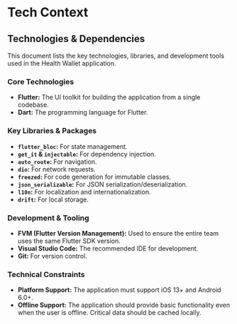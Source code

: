 # Tech Context

## Technologies & Dependencies

This document lists the key technologies, libraries, and development tools used in the Health Wallet application.

### Core Technologies

-   **Flutter:** The UI toolkit for building the application from a single codebase.
-   **Dart:** The programming language for Flutter.

### Key Libraries & Packages

-   **`flutter_bloc`:** For state management.
-   **`get_it` & `injectable`:** For dependency injection.
-   **`auto_route`:** For navigation.
-   **`dio`:** For network requests.
-   **`freezed`:** For code generation for immutable classes.
-   **`json_serializable`:** For JSON serialization/deserialization.
-   **`l10n`:** For localization and internationalization.
-   **`drift`:** For local storage.

### Development & Tooling

-   **FVM (Flutter Version Management):** Used to ensure the entire team uses the same Flutter SDK version.
-   **Visual Studio Code:** The recommended IDE for development.
-   **Git:** For version control.

### Technical Constraints

-   **Platform Support:** The application must support iOS 13+ and Android 6.0+.
-   **Offline Support:** The application should provide basic functionality even when the user is offline. Critical data should be cached locally.

